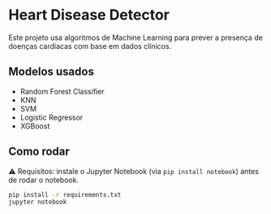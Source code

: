 # Heart Disease Detector

Este projeto usa algoritmos de Machine Learning para prever a presença de doenças cardíacas com base em dados clínicos.

## Modelos usados

- Random Forest Classifier
- KNN
- SVM
- Logistic Regressor
- XGBoost

## Como rodar

⚠️ Requisitos: instale o Jupyter Notebook (via `pip install notebook`) antes de rodar o notebook.

```bash
pip install -r requirements.txt
jupyter notebook
